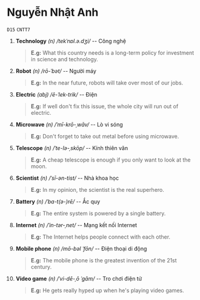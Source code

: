 # Nguyễn Nhật Anh
`D15` `CNTT7`

1.  **Technology** *(n) /tekˈnɒl.ə.dʒi/* -- Công nghệ
    > **E.g:** What this country needs is a long-term policy for investment in science and technology.
2.  **Robot** *(n) /rō-ˈbət/* -- Người máy
    > **E.g:** In the near future, robots will take over most of our jobs.
3.  **Electric** *(abj) /ē-ˈlek-trik/* -- Điện
    > **E.g:** If well don't fix this issue, the whole city will run out of electric.
4.  **Microwave** *(n) /ˈmī-krō-ˌwāv/* -- Lò vi sóng
    > **E.g:** Don't forget to take out metal before using microwave.
5.  **Telescope** *(n) /ˈte-lə-ˌskōp/* -- Kính thiên văn
    > **E.g:** A cheap telescope is enough if you only want to look at the moon.
6.  **Scientist** *(n) /ˈsī-ən-tist/* -- Nhà khoa học
    > **E.g:** In my opinion, the scientist is the real superhero.
7.  **Battery** *(n) /ˈba-t(ə-)rē/* -- Ắc quy
    > **E.g:** The entire system is powered by a single battery.
8.  **Internet** *(n) /ˈin-tər-ˌnet/* -- Mạng kết nối Internet
    > **E.g:** The Internet helps people connect with each other.
9.  **Mobile phone** *(n) /mō-bəl ˈfōn/* -- Điện thoại di động
    > **E.g:** The mobile phone is the greatest invention of the 21st century.
10. **Video game** *(n) /ˈvi-dē-ˌō ˈgām/* -- Tro chơi điện tử
    > **E.g:** He gets really hyped up when he's playing video games.

